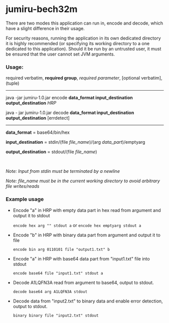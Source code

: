 # jumiru-bech32m

There are two modes this application can run in, encode and decode, which have a slight difference in their usage.

For security reasons, running the application in its own dedicated directory it is highly recommended (or specifying its working directory to a one dedicated to this application). Should it be run by an untrusted user, it must be ensured that the user cannot set JVM arguments.


### Usage:

required verbatim, **required group**, *required parameter*, [optional verbatim], (tuple)  

---

java -jar jumiru-1.0.jar encode **data_format input_destination output_destination** *HRP*

java - jar jumiru-1.0.jar decode **data_format input_destination output_destination** [errdetect]

---

**data_format** = base64/bin/hex

**input_destination** = stdin/(file *file_name*)/(arg *data_part*)/emptyarg

**output_destination** = stdout/(file *file_name*)

<br>

*Note: Input from stdin must  be terminated by a newline*

*Note: file_name must be in the current working directory to avoid arbitrary file writes/reads*

### Example usage

* Encode "a" in HRP with empty data part in hex read from argument and output it to stdout
  
  `encode hex arg "" stdout a` or `encode hex emptyarg stdout a`


* Encode "b" in HRP with binary data part from argument and output it to file

  `encode bin arg 0110101 file "output1.txt" b`


* Encode "a" in HRP with base64 data part from "input1.txt" file into stdout

  `encode base64 file "input1.txt" stdout a`


* Decode A1LQFN3A read from argument to base64, output to stdout.
  
  `decode base64 arg A1LQFN3A stdout`


* Decode data from "input2.txt" to binary data and enable error detection, output to stdout.

  `binary binary file "input2.txt" stdout`